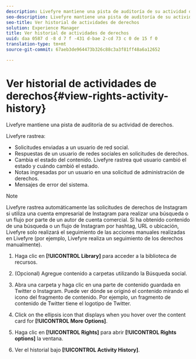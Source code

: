 ```yaml
---
description: Livefyre mantiene una pista de auditoría de su actividad de derechos.
seo-description: Livefyre mantiene una pista de auditoría de su actividad de derechos.
seo-title: Ver historial de actividades de derechos
solution: Experience Manager
title: Ver historial de actividades de derechos
uuid: daa 0587 d -8 d 7 f -431 d-bae 2-cd 73 c 0 de 15 f 0
translation-type: tm+mt
source-git-commit: 67aeb3de964473b326c88c3a3f81ff48a6a12652

---
```



# Ver historial de actividades de derechos{#view-rights-activity-history}

Livefyre mantiene una pista de auditoría de su actividad de derechos.

Livefyre rastrea:

* Solicitudes enviadas a un usuario de red social.
* Respuestas de un usuario de redes sociales en solicitudes de derechos.
* Cambia el estado del contenido. Livefyre rastrea qué usuario cambió el estado y cuándo cambió el estado.
* Notas ingresadas por un usuario en una solicitud de administración de derechos.
* Mensajes de error del sistema.

>[!NOTE]
>
>Livefyre rastrea automáticamente las solicitudes de derechos de Instagram si utiliza una cuenta empresarial de Instagram para realizar una búsqueda o un flujo por parte de un autor de cuenta comercial. Si ha obtenido contenido de una búsqueda o un flujo de Instagram por hashtag, URL o ubicación, Livefyre solo realizará el seguimiento de las acciones manuales realizadas en Livefyre (por ejemplo, Livefyre realiza un seguimiento de los derechos manualmente).

1. Haga clic en **[!UICONTROL Library]** para acceder a la biblioteca de recursos.
1. (Opcional) Agregue contenido a carpetas utilizando la Búsqueda social.
1. Abra una carpeta y haga clic en una parte de contenido guardada en Twitter o Instagram. Puede ver dónde se originó el contenido mirando el icono del fragmento de contenido. Por ejemplo, un fragmento de contenido de Twitter tiene el logotipo de Twitter.
1. Click on the ellipsis icon that displays when you hover over the content card for **[!UICONTROL More Options]**.
1. Haga clic en **[!UICONTROL Rights]** para abrir **[!UICONTROL Rights options]** la ventana.

1. Ver el historial bajo **[!UICONTROL Activity History]**.

